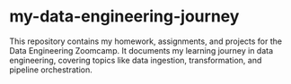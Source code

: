 # my-data-engineering-journey
This repository contains my homework, assignments, and projects for the Data Engineering Zoomcamp. It documents my learning journey in data engineering, covering topics like data ingestion, transformation, and pipeline orchestration.
